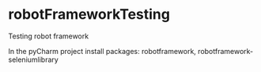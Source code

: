 # robotFrameworkTesting
Testing robot framework

In the pyCharm project install packages:
robotframework, 
robotframework-seleniumlibrary




